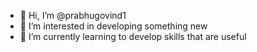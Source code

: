 - 👋 Hi, I’m @prabhugovind1
- 👀 I’m interested in developing something new
- 🌱 I’m currently learning to develop skills that are useful


<!---
prabhugovind1/prabhugovind1 is a ✨ special ✨ repository because its `README.md` (this file) appears on your GitHub profile.
You can click the Preview link to take a look at your changes.
--->
